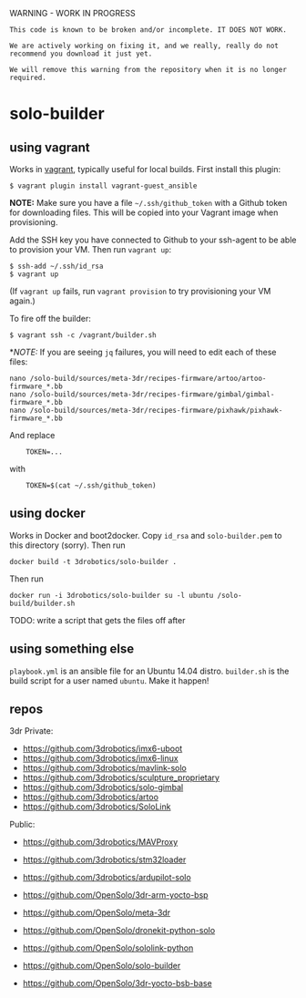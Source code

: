 WARNING - WORK IN PROGRESS

```
This code is known to be broken and/or incomplete. IT DOES NOT WORK. 

We are actively working on fixing it, and we really, really do not recommend you download it just yet.

We will remove this warning from the repository when it is no longer required.
```


# solo-builder

## using vagrant

Works in [vagrant](http://vagrantup.com), typically useful for local builds.
First install this plugin:

```
$ vagrant plugin install vagrant-guest_ansible
```

**NOTE:** Make sure you have a file `~/.ssh/github_token` with a Github 
token for downloading files. This will be copied into your Vagrant image when
provisioning.

Add the SSH key you have connected to Github to your ssh-agent to be able to
provision your VM. Then run `vagrant up`:

```
$ ssh-add ~/.ssh/id_rsa
$ vagrant up
```

(If `vagrant up` fails, run `vagrant provision` to try provisioning your VM
again.)

To fire off the builder:

```
$ vagrant ssh -c /vagrant/builder.sh
```

**NOTE:* If you are seeing `jq` failures, you will need to edit each of these files:

```
nano /solo-build/sources/meta-3dr/recipes-firmware/artoo/artoo-firmware_*.bb
nano /solo-build/sources/meta-3dr/recipes-firmware/gimbal/gimbal-firmware_*.bb
nano /solo-build/sources/meta-3dr/recipes-firmware/pixhawk/pixhawk-firmware_*.bb
```

And replace

```
    TOKEN=...
```

with

```
    TOKEN=$(cat ~/.ssh/github_token)
```

## using docker

Works in Docker and boot2docker. Copy `id_rsa` and `solo-builder.pem` to this directory (sorry). Then run

```
docker build -t 3drobotics/solo-builder .
```

Then run

```
docker run -i 3drobotics/solo-builder su -l ubuntu /solo-build/builder.sh
```

TODO: write a script that gets the files off after

## using something else

`playbook.yml` is an ansible file for an Ubuntu 14.04 distro. `builder.sh` is the build script for a user named `ubuntu`. Make it happen!

## repos

3dr Private:

* https://github.com/3drobotics/imx6-uboot
* https://github.com/3drobotics/imx6-linux
* https://github.com/3drobotics/mavlink-solo
* https://github.com/3drobotics/sculpture_proprietary
* https://github.com/3drobotics/solo-gimbal
* https://github.com/3drobotics/artoo
* https://github.com/3drobotics/SoloLink

Public:

* https://github.com/3drobotics/MAVProxy
* https://github.com/3drobotics/stm32loader
* https://github.com/3drobotics/ardupilot-solo

* https://github.com/OpenSolo/3dr-arm-yocto-bsp
* https://github.com/OpenSolo/meta-3dr
* https://github.com/OpenSolo/dronekit-python-solo
* https://github.com/OpenSolo/sololink-python
* https://github.com/OpenSolo/solo-builder
* https://github.com/OpenSolo/3dr-yocto-bsb-base


